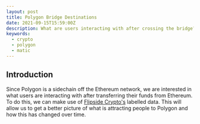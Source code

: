 ```yaml
---
layout: post
title: Polygon Bridge Destinations
date: 2021-09-15T15:59:00Z
description: What are users interacting with after crossing the bridge?
keywords:
  - crypto
  - polygon
  - matic
---
```


## Introduction

Since Polygon is a sidechain off the Ethereum network, we are interested in what users are interacting with after transferring their funds from Ethereum. To do this, we can make use of [Flipside Crypto's](https://flipsidecrypto.com) labelled data. This will allow us to get a better picture of what is attracting people to Polygon and how this has changed over time.
